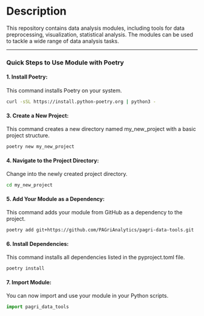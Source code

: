 # Description  
This repository contains data analysis modules, including tools for data preprocessing, visualization, statistical analysis. The modules can be used to tackle a wide range of data analysis tasks.

***

### Quick Steps to Use Module with Poetry
#### 1. Install Poetry:  
This command installs Poetry on your system.
```bash
curl -sSL https://install.python-poetry.org | python3 -
```

#### 3. Create a New Project:  
This command creates a new directory named my_new_project with a basic project structure.
```bash
poetry new my_new_project
```

#### 4. Navigate to the Project Directory:  
Change into the newly created project directory.
```bash
cd my_new_project
```

#### 5. Add Your Module as a Dependency:  
This command adds your module from GitHub as a dependency to the project.
```bash
poetry add git+https://github.com/PAGriAnalytics/pagri-data-tools.git
```

#### 6. Install Dependencies:  
This command installs all dependencies listed in the pyproject.toml file.
```bash
poetry install
```
#### 7. Import Module:  
You can now import and use your module in your Python scripts.
```python
import pagri_data_tools
```





